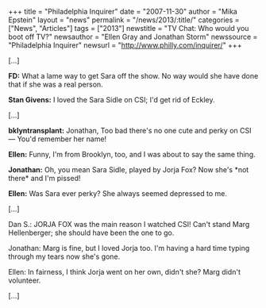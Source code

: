 +++
title = "Philadelphia Inquirer"
date = "2007-11-30"
author = "Mika Epstein"
layout = "news"
permalink = "/news/2013/:title/"
categories = ["News", "Articles"]
tags = ["2013"]
newstitle = "TV Chat: Who would you boot off TV?"
newsauthor = "Ellen Gray and Jonathan Storm"
newssource = "Philadelphia Inquirer"
newsurl = "http://www.philly.com/inquirer/"
+++

[...]

**FD:** What a lame way to get Sara off the show. No way would she have done that if she was a real person. 

**Stan Givens:** I loved the Sara Sidle on CSI; I'd get rid of Eckley. 

[...]

**bklyntransplant:** Jonathan, Too bad there's no one cute and perky on CSI &#8212; You'd remember her name! 

**Ellen:** Funny, I'm from Brooklyn, too, and I was about to say the same thing. 

**Jonathan:** Oh, you mean Sara Sidle, played by Jorja Fox? Now she's \*not there\* and I'm pissed! 

**Ellen:** Was Sara ever perky? She always seemed depressed to me. 

[...]

Dan S.: JORJA FOX was the main reason I watched CSI! Can't stand Marg Hellenberger; she should have been the one to go. 

Jonathan: Marg is fine, but I loved Jorja too. I'm having a hard time typing through my tears now she's gone. 

Ellen: In fairness, I think Jorja went on her own, didn't she? Marg didn't volunteer. 

[...]

